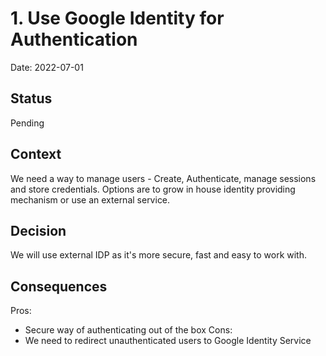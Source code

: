 # 1. Use Google Identity for Authentication
Date: 2022-07-01

## Status

Pending

## Context

We need a way to manage users - Create, Authenticate, manage sessions and store credentials.
Options are to grow in house identity providing mechanism or use an external service.

## Decision

We will use external IDP as it's more secure, fast and easy to work with.

## Consequences
Pros:
- Secure way of authenticating out of the box
Cons:
- We need to redirect unauthenticated users to Google Identity Service
